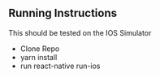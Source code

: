 ## Running Instructions

This should be tested on the IOS Simulator

- Clone Repo
- yarn install
- run react-native run-ios
